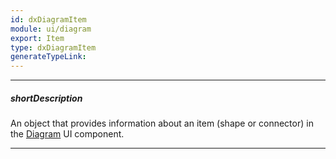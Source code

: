 ```yaml
---
id: dxDiagramItem
module: ui/diagram
export: Item
type: dxDiagramItem
generateTypeLink: 
---
```

---
##### shortDescription
An object that provides information about an item (shape or connector) in the [Diagram](/api-reference/10%20UI%20Components/dxDiagram '/Documentation/ApiReference/UI_Components/dxDiagram/') UI component.

---
